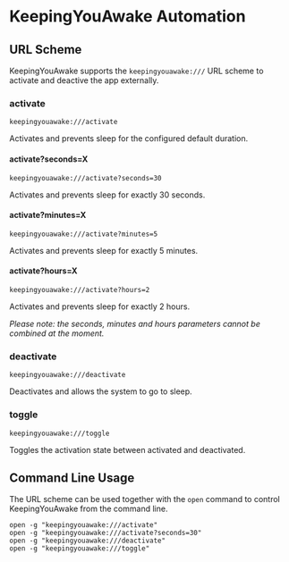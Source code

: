 # KeepingYouAwake Automation

## URL Scheme

KeepingYouAwake supports the `keepingyouawake:///` URL scheme to activate and deactive the app externally.

### activate

```
keepingyouawake:///activate
```

Activates and prevents sleep for the configured default duration.

#### activate?seconds=X

```
keepingyouawake:///activate?seconds=30
```

Activates and prevents sleep for exactly 30 seconds.

#### activate?minutes=X

```
keepingyouawake:///activate?minutes=5
```

Activates and prevents sleep for exactly 5 minutes.

#### activate?hours=X

```
keepingyouawake:///activate?hours=2
```

Activates and prevents sleep for exactly 2 hours.

_Please note: the seconds, minutes and hours parameters cannot be combined at the moment._

### deactivate

```
keepingyouawake:///deactivate
```

Deactivates and allows the system to go to sleep.

### toggle

```
keepingyouawake:///toggle
```

Toggles the activation state between activated and deactivated.

## Command Line Usage

The URL scheme can be used together with the `open` command to control KeepingYouAwake from the command line.

```
open -g "keepingyouawake:///activate"
open -g "keepingyouawake:///activate?seconds=30"
open -g "keepingyouawake:///deactivate"
open -g "keepingyouawake:///toggle"
```
